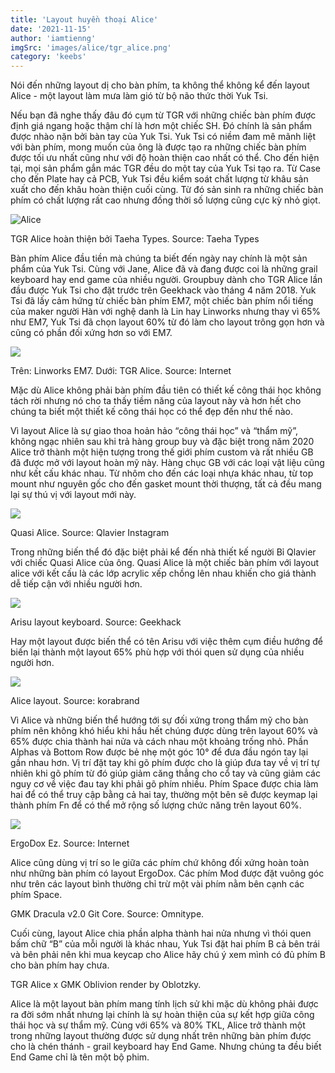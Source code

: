 ```yaml
---
title: 'Layout huyền thoại Alice'
date: '2021-11-15'
author: 'iamtienng'
imgSrc: 'images/alice/tgr_alice.png'
category: 'keebs'
---
```


Nói đến những layout dị cho bàn phím, ta không thể không kể đến layout Alice - một layout làm mưa làm gió từ bộ não thức thời Yuk Tsi.

Nếu bạn đã nghe thấy đâu đó cụm từ TGR với những chiếc bàn phím được định giá ngang hoặc thậm chí là hơn một chiếc SH. Đó chính là sản phẩm được nhào nặn bởi bàn tay của Yuk Tsi. Yuk Tsi có niềm đam mê mãnh liệt với bàn phím, mong muốn của ông là được tạo ra những chiếc bàn phím được tối ưu nhất cũng như với độ hoàn thiện cao nhất có thể. Cho đến hiện tại, mọi sản phẩm gắn mác TGR đều do một tay của Yuk Tsi tạo ra. Từ Case cho đến Plate hay cả PCB, Yuk Tsi đều kiểm soát chất lượng từ khâu sản xuất cho đến khâu hoàn thiện cuối cùng. Từ đó sản sinh ra những chiếc bàn phím có chất lượng rất cao nhưng đồng thời số lượng cũng cực kỳ nhỏ giọt.

![Alice](/images/alice/tgr_alice.png)

TGR Alice hoàn thiện bởi Taeha Types. Source: Taeha Types

Bàn phím Alice đầu tiền mà chúng ta biết đến ngày nay chính là một sản phẩm của Yuk Tsi. Cùng với Jane, Alice đã và đang được coi là những grail keyboard hay end game của nhiều người. Groupbuy dành cho TGR Alice lần đầu được Yuk Tsi cho đặt trước trên Geekhack vào tháng 4 năm 2018. Yuk Tsi đã lấy cảm hứng từ chiếc bàn phím EM7, một chiếc bàn phím nổi tiếng của maker người Hàn với nghệ danh là Lin hay Linworks nhưng thay vì 65% như EM7, Yuk Tsi đã chọn layout 60% từ đó làm cho layout trông gọn hơn và cũng có phần đối xứng hơn so với EM7.

![](/images/alice/em7_alice.jpeg)

Trên: Linworks EM7. Dưới: TGR Alice. Source: Internet

Mặc dù Alice không phải bàn phím đầu tiên có thiết kế công thái học không tách rời nhưng nó cho ta thấy tiềm năng của layout này và hơn hết cho chúng ta biết một thiết kế công thái học có thể đẹp đến như thế nào.

Vì layout Alice là sự giao thoa hoản hảo “công thái học” và “thẩm mỹ”, không ngạc nhiên sau khi trả hàng group buy và đặc biệt trong năm 2020 Alice trở thành một hiện tượng trong thế giới phím custom và rất nhiều GB đã được mở với layout hoàn mỹ này. Hàng chục GB với các loại vật liệu cũng như kết cấu khác nhau. Từ nhôm cho đến các loại nhựa khác nhau, từ top mount như nguyên gốc cho đến gasket mount thời thượng, tất cả đều mang lại sự thú vị với layout mới này.

![](/images/alice/quasi_alice.png)

Quasi Alice. Source: Qlavier Instagram

Trong những biến thể đó đặc biệt phải kể đến nhà thiết kế người Bỉ Qlavier với chiếc Quasi Alice của ông. Quasi Alice là một chiếc bàn phím với layout alice với kết cấu là các lớp acrylic xếp chồng lên nhau khiến cho giá thành dễ tiếp cận với nhiều người hơn.

![](/images/alice/arisu.jpg)

Arisu layout keyboard. Source: Geekhack

Hay một layout được biến thể có tên Arisu với việc thêm cụm điều hướng để biến lại thành một layout 65% phù hợp với thói quen sử dụng của nhiều người hơn.

![](/images/alice/layout_alice.png)

Alice layout. Source: korabrand

Vì Alice và những biến thể hướng tới sự đối xứng trong thẩm mỹ cho bàn phím nên không khó hiểu khi hầu hết chúng được dùng trên layout 60% và 65% được chia thành hai nửa và cách nhau một khoảng trống nhỏ. Phần Alphas và Bottom Row được bẻ nhẹ một góc 10° để đưa đầu ngón tay lại gần nhau hơn. Vị trí đặt tay khi gõ phím được cho là giúp đưa tay về vị trí tự nhiên khi gõ phím từ đó giúp giảm căng thẳng cho cổ tay và cũng giảm các nguy cơ về việc đau tay khi phải gõ phím nhiều. Phím Space được chia làm hai để có thể truy cập bằng cả hai tay, thường một bên sẽ được keymap lại thành phím Fn để có thể mở rộng số lượng chức năng trên layout 60%.

![](/images/alice/ergodox_ez.png)

ErgoDox Ez. Source: Internet

Alice cũng dùng vị trí so le giữa các phím chứ không đối xứng hoàn toàn như những bàn phím có layout ErgoDox. Các phím Mod được đặt vuông góc như trên các layout bình thường chỉ trừ một vài phím nằm bên cạnh các phím Space.

[](/images/alice/dracula.png)

GMK Dracula v2.0 Git Core. Source: Omnitype.

Cuối cùng, layout Alice chia phần alpha thành hai nửa nhưng vì thói quen bấm chữ “B” của mỗi người là khác nhau, Yuk Tsi đặt hai phím B cả bên trái và bên phải nên khi mua keycap cho Alice hãy chú ý xem mình có đủ phím B cho bàn phím hay chưa.

[](/images/alice/tgr_alice_oblivion.png)

TGR Alice x GMK Oblivion render by Oblotzky.

Alice là một layout bàn phím mang tính lịch sử khi mặc dù không phải được ra đời sớm nhất nhưng lại chính là sự hoàn thiện của sự kết hợp giữa công thái học và sự thẩm mỹ. Cùng với 65% và 80% TKL, Alice trở thành một trong những layout thường được sử dụng nhất trên những bàn phím được cho là chén thánh - grail keyboard hay End Game. Nhưng chúng ta đều biết End Game chỉ là tên một bộ phim.
